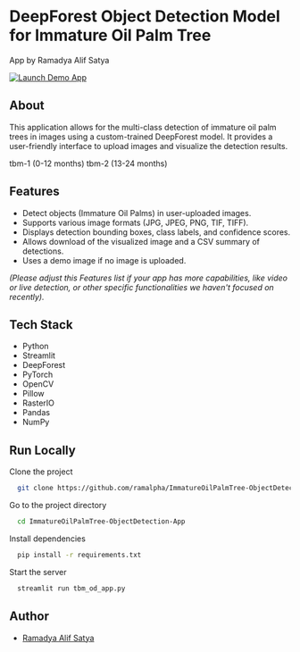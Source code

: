 # DeepForest Object Detection Model for Immature Oil Palm Tree
App by Ramadya Alif Satya

[![Launch Demo App](https://img.shields.io/badge/Demo_App-Open-brightgreen?style=for-the-badge&logo=streamlit&logoColor=white)](https://ramalpha-tbmdetection.streamlit.app/)

## About

This application allows for the multi-class detection of immature oil palm trees in images using a custom-trained DeepForest model. It provides a user-friendly interface to upload images and visualize the detection results.

tbm-1 (0-12 months)
tbm-2 (13-24 months)

## Features

- Detect objects (Immature Oil Palms) in user-uploaded images.
- Supports various image formats (JPG, JPEG, PNG, TIF, TIFF).
- Displays detection bounding boxes, class labels, and confidence scores.
- Allows download of the visualized image and a CSV summary of detections.
- Uses a demo image if no image is uploaded.

*(Please adjust this Features list if your app has more capabilities, like video or live detection, or other specific functionalities we haven't focused on recently).*

## Tech Stack

- Python
- Streamlit
- DeepForest
- PyTorch
- OpenCV
- Pillow
- RasterIO
- Pandas
- NumPy

## Run Locally

Clone the project

```bash
  git clone https://github.com/ramalpha/ImmatureOilPalmTree-ObjectDetection-App
```

Go to the project directory

```bash
  cd ImmatureOilPalmTree-ObjectDetection-App
```

Install dependencies

```bash
  pip install -r requirements.txt
```

Start the server

```bash
  streamlit run tbm_od_app.py
```

## Author

- [Ramadya Alif Satya](https://github.com/ramalpha)